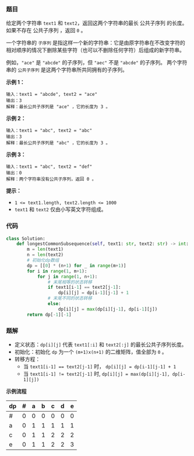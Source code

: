 ### 题目

给定两个字符串 `text1` 和 `text2`，返回这两个字符串的最长 公共子序列 的长度。如果不存在 公共子序列 ，返回 `0` 。

一个字符串的 `子序列` 是指这样一个新的字符串：它是由原字符串在不改变字符的相对顺序的情况下删除某些字符（也可以不删除任何字符）后组成的新字符串。

例如，`"ace"` 是 `"abcde"` 的子序列，但 `"aec"` 不是 `"abcde"` 的子序列。
两个字符串的 `公共子序列` 是这两个字符串所共同拥有的子序列。


**示例 1：**

```
输入：text1 = "abcde", text2 = "ace" 
输出：3  
解释：最长公共子序列是 "ace" ，它的长度为 3 。
```

**示例 2：**

```
输入：text1 = "abc", text2 = "abc"
输出：3
解释：最长公共子序列是 "abc" ，它的长度为 3 。
```

**示例 3：**

```
输入：text1 = "abc", text2 = "def"
输出：0
解释：两个字符串没有公共子序列，返回 0 。
``` 

**提示：**

- `1 <= text1.length, text2.length <= 1000`
- `text1` 和 `text2` 仅由小写英文字符组成。

### 代码

```python
class Solution:
    def longestCommonSubsequence(self, text1: str, text2: str) -> int:
        m = len(text1)
        n = len(text2)
        # 初始化dp数组
        dp = [[0] * (n+1) for _ in range(m+1)]
        for i in range(1, m+1):
            for j in range(1, n+1):
                # 末尾相等的状态转移
                if text1[i-1] == text2[j-1]:
                    dp[i][j] = dp[i-1][j-1] + 1
                # 末尾不同的状态转移
                else:
                    dp[i][j] = max(dp[i][j-1], dp[i-1][j])
        return dp[-1][-1]
```

### 题解

- 定义状态：`dp[i][j]` 代表 `text1[:i]` 和 `text2[:j]` 的最长公共子序列长度。
- 初始化：初始化 `dp` 为一个 `(m+1)x(n+1)` 的二维矩阵，值全部为 `0` 。
- 转移方程：
    - 当 `text1[i-1] == text2[j-1]` 时， `dp[i][j] = dp[i-1][j-1] + 1`
    - 当 `text1[i-1] != text2[j-1]` 时, `dp[i][j] = max(dp[i][j-1], dp[i-1][j])`

**示例流程**

|dp|#|a|b|c|d|e|
|--|--|--|--|--|--|--|
|#|0|0|0|0|0|0|
|a|0|1|1|1|1|1|
|c|0|1|1|2|2|2|
|e|0|1|1|2|2|3|